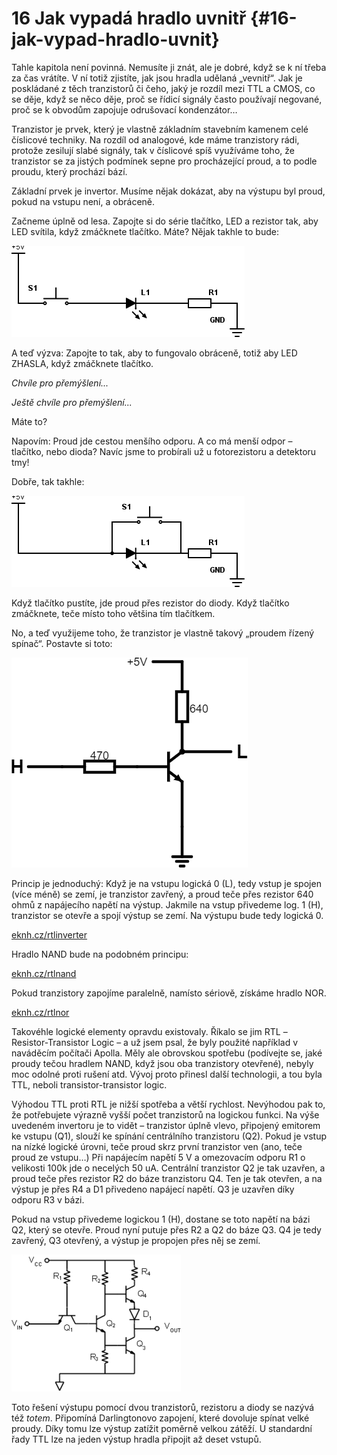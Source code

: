 # 16 Jak vypadá hradlo uvnitř {#16-jak-vypad-hradlo-uvnit}

Tahle kapitola není povinná. Nemusíte ji znát, ale je dobré, když se k ní třeba za čas vrátíte. V ní totiž zjistíte, jak jsou hradla udělaná „vevnitř“. Jak je poskládané z těch tranzistorů či čeho, jaký je rozdíl mezi TTL a CMOS, co se děje, když se něco děje, proč se řídicí signály často používají negované, proč se k obvodům zapojuje odrušovací kondenzátor…

Tranzistor je prvek, který je vlastně základním stavebním kamenem celé číslicové techniky. Na rozdíl od analogové, kde máme tranzistory rádi, protože zesilují slabé signály, tak v číslicové spíš využíváme toho, že tranzistor se za jistých podmínek sepne pro procházející proud, a to podle proudu, který prochází bází.

Základní prvek je invertor. Musíme nějak dokázat, aby na výstupu byl proud, pokud na vstupu není, a obráceně.

Začneme úplně od lesa. Zapojte si do série tlačítko, LED a rezistor tak, aby LED svítila, když zmáčknete tlačítko. Máte? Nějak takhle to bude:

![192-1.png](../images/000006.png)

A teď výzva: Zapojte to tak, aby to fungovalo obráceně, totiž aby LED ZHASLA, když zmáčknete tlačítko.

_Chvíle pro přemýšlení..._

_Ještě chvíle pro přemýšlení..._

Máte to?

Napovím: Proud jde cestou menšího odporu. A co má menší odpor – tlačítko, nebo dioda? Navíc jsme to probírali už u fotorezistoru a detektoru tmy!

Dobře, tak takhle:

![193-1.png](../images/000009.png)

Když tlačítko pustíte, jde proud přes rezistor do diody. Když tlačítko zmáčknete, teče místo toho většina tím tlačítkem.

No, a teď využijeme toho, že tranzistor je vlastně takový „proudem řízený spínač“. Postavte si toto:

![193-2.png](../images/000026.png)

Princip je jednoduchý: Když je na vstupu logická 0 (L), tedy vstup je spojen (více méně) se zemí, je tranzistor zavřený, a proud teče přes rezistor 640 ohmů z napájecího napětí na výstup. Jakmile na vstup přivedeme log. 1 (H), tranzistor se otevře a spojí výstup se zemí. Na výstupu bude tedy logická 0.

[eknh.cz/rtlinverter](https://eknh.cz/rtlinverter)

Hradlo NAND bude na podobném principu:

[eknh.cz/rtlnand](https://eknh.cz/rtlnand)

Pokud tranzistory zapojíme paralelně, namísto sériově, získáme hradlo NOR.

[eknh.cz/rtlnor](https://eknh.cz/rtlnor)

Takovéhle logické elementy opravdu existovaly. Říkalo se jim RTL – Resistor-Transistor Logic – a už jsem psal, že byly použité například v naváděcím počítači Apolla. Měly ale obrovskou spotřebu (podívejte se, jaké proudy tečou hradlem NAND, když jsou oba tranzistory otevřené), nebyly moc odolné proti rušení atd. Vývoj proto přinesl další technologii, a tou byla TTL, neboli transistor-transistor logic.

Výhodou TTL proti RTL je nižší spotřeba a větší rychlost. Nevýhodou pak to, že potřebujete výrazně vyšší počet tranzistorů na logickou funkci. Na výše uvedeném invertoru je to vidět – tranzistor úplně vlevo, připojený emitorem ke vstupu (Q1), slouží ke spínání centrálního tranzistoru (Q2). Pokud je vstup na nízké logické úrovni, teče proud skrz první tranzistor ven (ano, teče proud ze vstupu…) Při napájecím napětí 5 V a omezovacím odporu R1 o velikosti 100k jde o necelých 50 uA. Centrální tranzistor Q2 je tak uzavřen, a proud teče přes rezistor R2 do báze tranzistoru Q4\. Ten je tak otevřen, a na výstup je přes R4 a D1 přivedeno napájecí napětí. Q3 je uzavřen díky odporu R3 v bázi.

Pokud na vstup přivedeme logickou 1 (H), dostane se toto napětí na bázi Q2, který se otevře. Proud nyní putuje přes R2 a Q2 do báze Q3\. Q4 je tedy zavřený, Q3 otevřený, a výstup je propojen přes něj se zemí.

![194-1.png](../images/000223.png)

Toto řešení výstupu pomocí dvou tranzistorů, rezistoru a diody se nazývá též _totem_. Připomíná Darlingtonovo zapojení, které dovoluje spínat velké proudy. Díky tomu lze výstup zatížit poměrně velkou zátěží. U standardní řady TTL lze na jeden výstup hradla připojit až deset vstupů.
